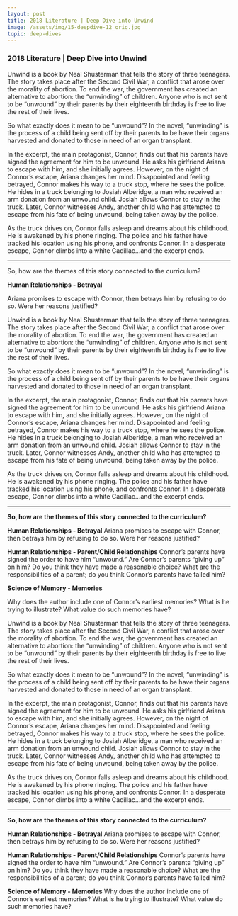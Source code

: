 ```yaml
---
layout: post
title: 2018 Literature | Deep Dive into Unwind
image: /assets/img/15-deepdive-12_orig.jpg
topic: deep-dives
---
```


### 2018 Literature | Deep Dive into Unwind

Unwind is a book by Neal Shusterman that tells the story of three teenagers. The
story takes place after the Second Civil War, a conflict that arose over the
morality of abortion. To end the war, the government has created an alternative
to abortion: the “unwinding” of children. Anyone who is not sent to be “unwound”
by their parents by their eighteenth birthday is free to live the rest of their
lives.

So what exactly does it mean to be “unwound”? In the novel, “unwinding” is the
process of a child being sent off by their parents to be have their organs
harvested and donated to those in need of an organ transplant.

In the excerpt, the main protagonist, Connor, finds out that his parents have
signed the agreement for him to be unwound. He asks his girlfriend Ariana to
escape with him, and she initially agrees. However, on the night of Connor’s
escape, Ariana changes her mind. Disappointed and feeling betrayed, Connor makes
his way to a truck stop, where he sees the police. He hides in a truck belonging
to Josiah Alberidge, a man who received an arm donation from an unwound child.
Josiah allows Connor to stay in the truck. Later, Connor witnesses Andy, another
child who has attempted to escape from his fate of being unwound, being taken
away by the police.

As the truck drives on, Connor falls asleep and dreams about his childhood. He
is awakened by his phone ringing. The police and his father have tracked his
location using his phone, and confronts Connor. In a desperate escape, Connor
climbs into a white Cadillac...and the excerpt ends.

---

So, how are the themes of this story connected to the curriculum?

**Human Relationships - Betrayal**

Ariana promises to escape with Connor, then betrays him by refusing to do so.
Were her reasons justified?

Unwind is a book by Neal Shusterman that tells the story of three teenagers. The
story takes place after the Second Civil War, a conflict that arose over the
morality of abortion. To end the war, the government has created an alternative
to abortion: the “unwinding” of children. Anyone who is not sent to be “unwound”
by their parents by their eighteenth birthday is free to live the rest of their
lives.

So what exactly does it mean to be “unwound”? In the novel, “unwinding” is the
process of a child being sent off by their parents to be have their organs
harvested and donated to those in need of an organ transplant.

In the excerpt, the main protagonist, Connor, finds out that his parents have
signed the agreement for him to be unwound. He asks his girlfriend Ariana to
escape with him, and she initially agrees. However, on the night of Connor’s
escape, Ariana changes her mind. Disappointed and feeling betrayed, Connor makes
his way to a truck stop, where he sees the police. He hides in a truck belonging
to Josiah Alberidge, a man who received an arm donation from an unwound child.
Josiah allows Connor to stay in the truck. Later, Connor witnesses Andy, another
child who has attempted to escape from his fate of being unwound, being taken
away by the police.

As the truck drives on, Connor falls asleep and dreams about his childhood. He
is awakened by his phone ringing. The police and his father have tracked his
location using his phone, and confronts Connor. In a desperate escape, Connor
climbs into a white Cadillac...and the excerpt ends.

---

**So, how are the themes of this story connected to the curriculum?**

**Human Relationships - Betrayal** Ariana promises to escape with Connor, then
betrays him by refusing to do so. Were her reasons justified?

**Human Relationships - Parent/Child Relationships** Connor’s parents have
signed the order to have him “unwound.” Are Connor’s parents “giving up” on him?
Do you think they have made a reasonable choice? What are the responsibilities
of a parent; do you think Connor’s parents have failed him?

**Science of Memory - Memories**

Why does the author include one of Connor’s earliest memories? What is he trying
to illustrate? What value do such memories have?

Unwind is a book by Neal Shusterman that tells the story of three teenagers. The
story takes place after the Second Civil War, a conflict that arose over the
morality of abortion. To end the war, the government has created an alternative
to abortion: the “unwinding” of children. Anyone who is not sent to be “unwound”
by their parents by their eighteenth birthday is free to live the rest of their
lives.

So what exactly does it mean to be “unwound”? In the novel, “unwinding” is the
process of a child being sent off by their parents to be have their organs
harvested and donated to those in need of an organ transplant.

In the excerpt, the main protagonist, Connor, finds out that his parents have
signed the agreement for him to be unwound. He asks his girlfriend Ariana to
escape with him, and she initially agrees. However, on the night of Connor’s
escape, Ariana changes her mind. Disappointed and feeling betrayed, Connor makes
his way to a truck stop, where he sees the police. He hides in a truck belonging
to Josiah Alberidge, a man who received an arm donation from an unwound child.
Josiah allows Connor to stay in the truck. Later, Connor witnesses Andy, another
child who has attempted to escape from his fate of being unwound, being taken
away by the police.

As the truck drives on, Connor falls asleep and dreams about his childhood. He
is awakened by his phone ringing. The police and his father have tracked his
location using his phone, and confronts Connor. In a desperate escape, Connor
climbs into a white Cadillac...and the excerpt ends.

---

**So, how are the themes of this story connected to the curriculum?**

**Human Relationships - Betrayal** Ariana promises to escape with Connor, then
betrays him by refusing to do so. Were her reasons justified?

**Human Relationships - Parent/Child Relationships** Connor’s parents have
signed the order to have him “unwound.” Are Connor’s parents “giving up” on him?
Do you think they have made a reasonable choice? What are the responsibilities
of a parent; do you think Connor’s parents have failed him?

**Science of Memory - Memories** Why does the author include one of Connor’s
earliest memories? What is he trying to illustrate? What value do such memories
have?

<br>
